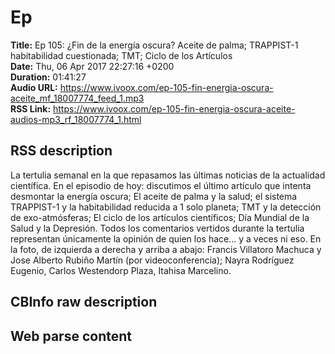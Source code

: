 # Ep  
**Title:** Ep 105: ¿Fin de la energía oscura? Aceite de palma; TRAPPIST-1 habitabilidad cuestionada; TMT; Ciclo de los Artículos  
**Date:** Thu, 06 Apr 2017 22:27:16 +0200  
**Duration:** 01:41:27  
**Audio URL:** https://www.ivoox.com/ep-105-fin-energia-oscura-aceite_mf_18007774_feed_1.mp3  
**RSS Link:** https://www.ivoox.com/ep-105-fin-energia-oscura-aceite-audios-mp3_rf_18007774_1.html  

## RSS description
La tertulia semanal en la que repasamos las últimas noticias de la actualidad científica. En el episodio de hoy: discutimos el último artículo que intenta desmontar la energía oscura; El aceite de palma y la salud; el sistema TRAPPIST-1 y la habitabilidad reducida a 1 solo planeta; TMT y la detección de exo-atmósferas;   El ciclo de los artículos científicos; Día Mundial de la Salud y la Depresión. Todos los comentarios vertidos durante la tertulia representan únicamente la opinión de quien los hace… y a veces ni eso. En la foto, de izquierda a derecha y arriba a abajo: Francis Villatoro Machuca y Jose Alberto Rubiño Martín (por videoconferencia); Nayra Rodríguez Eugenio, Carlos Westendorp Plaza, Itahisa Marcelino.

## CBInfo raw description


## Web parse content

